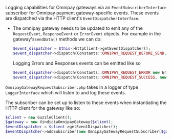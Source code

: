 Logging capabilities for Omnipay gateways via an `EventSubscriberInterface` subscriber for Omnipay payment gateway-specific events.
These events are dispatched via the HTTP client's `EventDispatcherInterface`.
* The omnipay gateway needs to be updated to emit any of the `RequestEvent`, `ResponseEvent` or `ErrorEvent` objects.
For example in the gateway's`sendData()` methods we can do:

    ```PHP
    $event_dispatcher = $this->httpClient->getEventDispatcher();
    $event_dispatcher->dispatch(Constants::OMNIPAY_REQUEST_BEFORE_SEND, new RequestEvent($request));
    ```

    Logging Errors and Responses events can be emitted like so
    ```PHP
    $event_dispatcher->dispatch(Constants::OMNIPAY_REQUEST_ERROR new ErrorEvent($exception));
    $event_dispatcher->dispatch(Constants::OMNIPAY_REQUEST_SUCCESS, new ResponseEvent($response));
    ```

`OmnipayGatewayRequestSubscriber.php` takes in a logger of type `LoggerInterface` which will listen to and log these events.

The subscriber can be set up  to listen to these events when instantiating the HTTP client for the gateway like so:

```PHP
$client = new GuzzleClient();
$gateway = new VindiciaOmnipayGateway($client);
$eventDispatcher = $client->getEventDispatcher();
$eventDispatcher->addSubscriber(new OmnipayGatewayRequestSubscriber($gateway_name, new LoggerClassThatImplementsInterface()));
